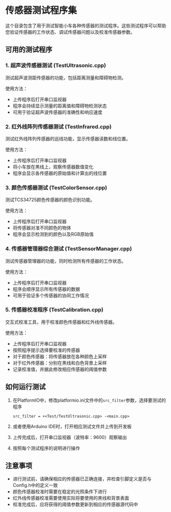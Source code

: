 # 传感器测试程序集

这个目录包含了用于测试智能小车各种传感器的测试程序。这些测试程序可以帮助您验证传感器的工作状态、调试传感器问题以及校准传感器参数。

## 可用的测试程序

### 1. 超声波传感器测试 (TestUltrasonic.cpp)

测试超声波测距传感器的功能，包括距离测量和障碍物检测。

使用方法：
- 上传程序后打开串口监视器
- 程序会持续显示测量的距离值和障碍物检测状态
- 可用于验证超声波传感器的准确性和响应速度

### 2. 红外线阵列传感器测试 (TestInfrared.cpp)

测试红外线阵列传感器的巡线功能，显示传感器读数和线位置。

使用方法：
- 上传程序后打开串口监视器
- 将小车放在黑线上，观察传感器数值变化
- 程序会显示各传感器的原始值和计算出的线位置

### 3. 颜色传感器测试 (TestColorSensor.cpp)

测试TCS34725颜色传感器的颜色识别功能。

使用方法：
- 上传程序后打开串口监视器
- 将传感器对准不同颜色的物体
- 程序会显示检测到的颜色以及RGB原始值

### 4. 传感器管理器综合测试 (TestSensorManager.cpp)

测试传感器管理器的功能，同时检测所有传感器的工作状态。

使用方法：
- 上传程序后打开串口监视器
- 程序会顺序显示所有传感器的数据
- 可用于验证多个传感器的协同工作情况

### 5. 传感器校准程序 (TestCalibration.cpp)

交互式校准工具，用于校准颜色传感器和红外线传感器。

使用方法：
- 上传程序后打开串口监视器
- 按照程序提示选择要校准的传感器
- 对于颜色传感器：将传感器放在各种颜色上采样
- 对于红外传感器：分别在黑线和白色背景上采样
- 记录校准值，并据此修改相应传感器的阈值参数

## 如何运行测试

1. 在PlatformIO中，修改platformio.ini文件中的`src_filter`参数，选择要测试的程序
   ```
   src_filter = +<Test/TestUltrasonic.cpp> -<main.cpp>
   ```

2. 或者使用Arduino IDE时，打开相应测试文件并上传到开发板

3. 上传完成后，打开串口监视器（波特率：9600）观察输出

4. 按照每个测试程序的说明进行操作

## 注意事项

- 进行测试前，请确保相应的传感器已正确连接，并检查引脚定义是否与Config.h中的定义一致
- 颜色传感器校准时需要在稳定的光照条件下进行
- 红外线传感器校准需要使用实际将要使用的黑线和背景表面
- 校准完成后，应将获得的阈值参数更新到相应的传感器源代码中 